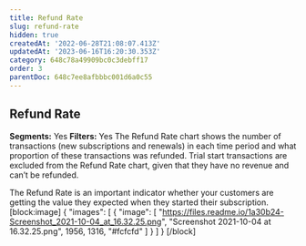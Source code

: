 ```yaml
---
title: Refund Rate
slug: refund-rate
hidden: true
createdAt: '2022-06-28T21:08:07.413Z'
updatedAt: '2023-06-16T16:20:30.353Z'
category: 648c78a49909bc0c3debff17
order: 3
parentDoc: 648c7ee8afbbbc001d6a0c55
---
```

## Refund Rate
**Segments:** Yes
**Filters:** Yes
The Refund Rate chart shows the number of transactions (new subscriptions and renewals) in each time period and what proportion of these transactions was refunded. Trial start transactions are excluded from the Refund Rate chart, given that they have no revenue and can’t be refunded.

The Refund Rate is an important indicator whether your customers are getting the value they expected when they started their subscription. 
[block:image]
{
  "images": [
    {
      "image": [
        "https://files.readme.io/1a30b24-Screenshot_2021-10-04_at_16.32.25.png",
        "Screenshot 2021-10-04 at 16.32.25.png",
        1956,
        1316,
        "#fcfcfd"
      ]
    }
  ]
}
[/block]